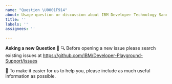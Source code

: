 ```yaml
---
name: "Question \U0001F914"
about: Usage question or discussion about IBM Developer Technology Sandbox. If you have additional questions, please check out the [FAQ's](https://ibm.github.io/Technology-Sandbox-Support/)!
title: ''
labels: ''
assignees: ''

---
```


**Asking a new Question 🤔**
🔍 Before opening a new issue please search existing issues at https://github.com/IBM/Developer-Playground-Support/issues

🤔 To make it easier for us to help you, please include as much useful information as possible.
